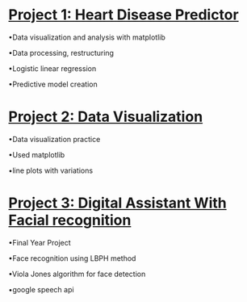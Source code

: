 # [Project 1: Heart Disease Predictor](https://github.com/DolrajRijal/Python-Projects/blob/main/Heart_Disease_Predictor.ipynb)
 
•Data visualization and analysis with matplotlib
 
•Data processing, restructuring
 
•Logistic linear regression 
 
•Predictive model creation

# [Project 2: Data Visualization](https://github.com/DolrajRijal/helloworld/blob/main/Data_visualization2.ipynb)

•Data visualization practice

•Used matplotlib

•line plots with variations

# [Project 3: Digital Assistant With Facial recognition](https://github.com/Dolraj/Artificial_assistant)

•Final Year Project

•Face recognition using LBPH method

•Viola Jones algorithm for face detection

•google speech api
